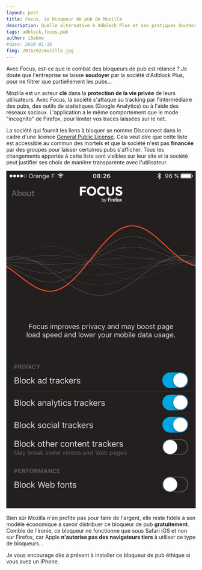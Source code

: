 ```yaml
---
layout: post
title: Focus, le bloqueur de pub de Mozilla
description: Quelle alternative à Adblock Plus et ses pratiques douteuses ? Focus est la solution propulsée par Mozilla sur iOS.
tags: adblock,focus,pub
author: iSebmo
#date: 2016-01-16
fimg: 2016/02/mozilla.jpg
---
```


Avec Focus, est-ce que le combat des bloqueurs de pub est relancé ? Je doute que l'entreprise se laisse **soudoyer** par la société d'Adblock Plus, pour ne filtrer que partiellement les pubs...

Mozilla est un acteur **clé** dans la **protection de la vie privée** de leurs utilisateurs. Avec Focus, la société s'attaque au tracking par l'intermédiaire des pubs, des outils de statistiques (Google Analytics) ou à l'aide des réseaux sociaux. L'application a le même comportement que le mode "incognito" de Firefox, pour limiter vos traces laissées sur le net.

La société qui fournit les liens à bloquer se nomme Disconnect dans le cadre d'une licence [General Public License][General Public License]. Cela veut dire que cette liste est accessible au commun des mortels et que la société n'est pas **financée** par des groupes pour laisser certaines pubs s'afficher. Tous les changements apportés à cette liste sont visibles sur leur site et la société peut justifier ses choix de manière transparente avec l'utilisateur.

![focus](/images/2016/02/focus.jpg)

Bien sûr Mozilla n'en profite pas pour faire de l'argent, elle reste fidèle à son modèle économique à savoir distribuer ce bloqueur de pub **gratuitement**. Comble de l'ironie, ce bloqueur ne fonctionne que sous Safari iOS et non sur Firefox, car Apple **n'autorise pas des navigateurs tiers** à utiliser ce type de bloqueurs...

Je vous encourage dès à présent à installer ce bloqueur de pub éthique si vous avez un iPhone.

[General Public License]: https://blog.mozilla.org/blog/2015/12/07/focus-by-firefox-content-blocking-for-the-open-web/
